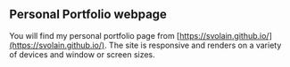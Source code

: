 ## Personal Portfolio webpage

You will find my personal portfolio page from [https://svolain.github.io/](https://svolain.github.io/).
The site is responsive and renders on a variety of devices and window or screen sizes.
